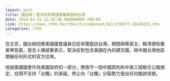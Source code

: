 ```yaml
---
layout: post
title: 國台辦：堅決反對美國會議員竄訪台灣
date: 2024-01-31 12:33:46.000000000 +08:00
link: https://news.rthk.hk/rthk/ch/component/k2/1738577-20240131.htm
categories: rthk
---
```


在北京，國台辦回應美國國會議員日前率團竄訪台灣，期間與蔡英文、賴清德和蕭美琴見面，發言人陳斌華表示，堅決反對包含美國在內的建交國，與中國台灣地區開展任何形式的官方往來。

他說美國國會作為美國政府的一部分，應恪守一個中國原則和中美三個聯合公報規定，兌現不支持「台獨」的承諾，停止向「台獨」分裂勢力發出任何錯誤信號。
